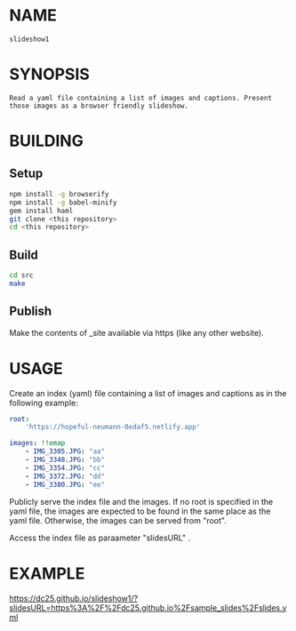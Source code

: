 # NAME
    slideshow1

# SYNOPSIS
    Read a yaml file containing a list of images and captions. Present those images as a browser friendly slideshow.

# BUILDING
## Setup
```bash
npm install -g browserify
npm install -g babel-minify
gem install haml
git clone <this repository>
cd <this repository>
``` 

## Build
```bash
cd src
make
```

## Publish

Make the contents of _site available via https (like any other website).

# USAGE
Create an index (yaml) file containing a list of images and captions as in the following example:

```yaml
root:
    'https://hopeful-neumann-0edaf5.netlify.app'

images: !!omap
    - IMG_3305.JPG: "aa"
    - IMG_3348.JPG: "bb"
    - IMG_3354.JPG: "cc"
    - IMG_3372.JPG: "dd"
    - IMG_3380.JPG: "ee"
```
Publicly serve the index file and the images.   If no root is specified in the yaml file, the images are expected to be found in the same place as the yaml file.  Otherwise, the images can be served from "root".

Access the index file as paraameter "slidesURL" .


# EXAMPLE

https://dc25.github.io/slideshow1/?slidesURL=https%3A%2F%2Fdc25.github.io%2Fsample_slides%2Fslides.yml


